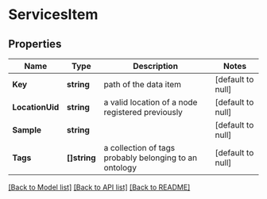 # ServicesItem

## Properties
Name | Type | Description | Notes
------------ | ------------- | ------------- | -------------
**Key** | **string** | path of the data item | [default to null]
**LocationUid** | **string** | a valid location of a node registered previously | [default to null]
**Sample** | **string** |  | [default to null]
**Tags** | **[]string** | a collection of tags probably belonging to an ontology | [default to null]

[[Back to Model list]](../README.md#documentation-for-models) [[Back to API list]](../README.md#documentation-for-api-endpoints) [[Back to README]](../README.md)


